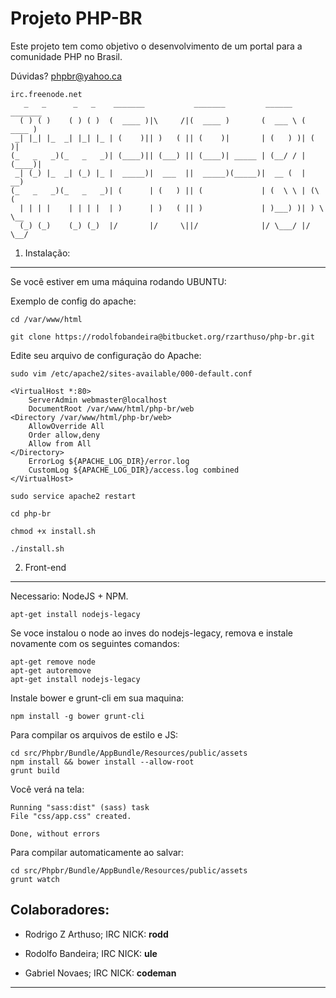 Projeto PHP-BR
========================

Este projeto tem como objetivo o desenvolvimento
de um portal para a comunidade PHP no Brasil.

Dúvidas? phpbr@yahoo.ca

```
irc.freenode.net
   _   _      _   _    _______           _______         ______   _______
  ( ) ( )    ( ) ( )  (  ____ )|\     /|(  ____ )       (  ___ \ (  ____ )
 _| |_| |_  _| |_| |_ | (    )|| )   ( || (    )|       | (   ) )| (    )|
(_   _   _)(_   _   _)| (____)|| (___) || (____)| _____ | (__/ / | (____)|
 _| (_) |_  _| (_) |_ |  _____)|  ___  ||  _____)(_____)|  __ (  |     __)
(_   _   _)(_   _   _)| (      | (   ) || (             | (  \ \ | (\ (
  | | | |    | | | |  | )      | )   ( || )             | )___) )| ) \ \__
  (_) (_)    (_) (_)  |/       |/     \||/              |/ \___/ |/   \__/
```

1) Instalação:
----------------------------------

Se você estiver em uma máquina rodando UBUNTU:

Exemplo de config do apache:

    cd /var/www/html

    git clone https://rodolfobandeira@bitbucket.org/rzarthuso/php-br.git

Edite seu arquivo de configuração do Apache:

    sudo vim /etc/apache2/sites-available/000-default.conf

    <VirtualHost *:80>
    	ServerAdmin webmaster@localhost
    	DocumentRoot /var/www/html/php-br/web
    <Directory /var/www/html/php-br/web>
        AllowOverride All
        Order allow,deny
        Allow from All
    </Directory>
    	ErrorLog ${APACHE_LOG_DIR}/error.log
    	CustomLog ${APACHE_LOG_DIR}/access.log combined
    </VirtualHost>

    sudo service apache2 restart

    cd php-br

    chmod +x install.sh

    ./install.sh


2) Front-end
----------------------------------
Necessario: NodeJS + NPM. 

    apt-get install nodejs-legacy

Se voce instalou o node ao inves do nodejs-legacy, remova e instale novamente com os seguintes comandos:

    apt-get remove node
    apt-get autoremove
    apt-get install nodejs-legacy

Instale bower e grunt-cli em sua maquina:
    
    npm install -g bower grunt-cli

Para compilar os arquivos de estilo e JS:

    cd src/Phpbr/Bundle/AppBundle/Resources/public/assets
    npm install && bower install --allow-root
    grunt build

Você verá na tela:

    Running "sass:dist" (sass) task
    File "css/app.css" created.

    Done, without errors

Para compilar automaticamente ao salvar:

    cd src/Phpbr/Bundle/AppBundle/Resources/public/assets
    grunt watch


Colaboradores:
----------------------------------

  * Rodrigo Z Arthuso;  IRC NICK: **rodd**

  * Rodolfo Bandeira;  IRC NICK: **ule**

  * Gabriel Novaes; IRC NICK: **codeman**

----------------------------------